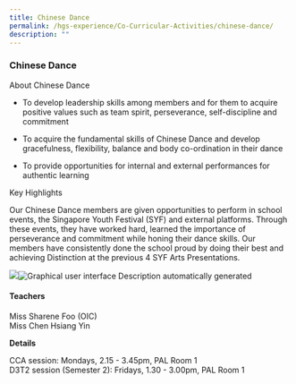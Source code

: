 ```yaml
---
title: Chinese Dance
permalink: /hgs-experience/Co-Curricular-Activities/chinese-dance/
description: ""
---
```

### Chinese Dance

About Chinese Dance

*   To develop leadership skills among members and for them to acquire positive values such as team spirit, perseverance, self-discipline and commitment
    
*   To acquire the fundamental skills of Chinese Dance and develop gracefulness, flexibility, balance and body co-ordination in their dance
    
*   To provide opportunities for internal and external performances for authentic learning
    

Key Highlights

Our Chinese Dance members are given opportunities to perform in school events, the Singapore Youth Festival (SYF) and external platforms. Through these events, they have worked hard, learned the importance of perseverance and commitment while honing their dance skills. Our members have consistently done the school proud by doing their best and achieving Distinction at the previous 4 SYF Arts Presentations.

![](https://lh6.googleusercontent.com/LW0OkmjqJGWK0uoulAN8IOL-IvKvPTj1znk2MnynelULDehaEl_7KQgm968CuxrIxUtIRHpMeiQCR2H2MexBciRMj6dkbYtziJyCzacG16bxZZ36yVBMjVT1ttrO1fwEliqbAJPVig-nAzx2f6-3iQ)![Graphical user interface
Description automatically generated](https://lh5.googleusercontent.com/rOjiBXECF15t5efDMGGCE-fgFVvUURywhCiVsjDu8D6z9A0iAGbR-tUUdihh7l6H5iISAGDb6eG5JMxH2Q_wy3gaxdbNakYyUvYgq6Gj7M3ijLfXK0YltLyYHT6TQ9qMHMtllwDnMbDFHiCY5nkypA)

#### Teachers

Miss Sharene Foo (OIC)  
Miss Chen Hsiang Yin

**Details**

CCA session: Mondays, 2.15 - 3.45pm, PAL Room 1  
D3T2 session (Semester 2): Fridays, 1.30 - 3.00pm, PAL Room 1